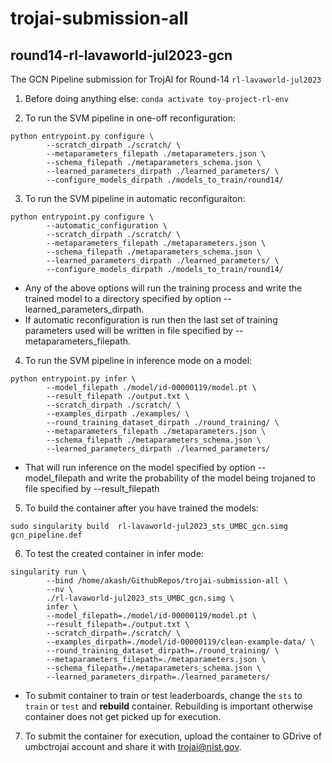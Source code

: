 # trojai-submission-all
## round14-rl-lavaworld-jul2023-gcn

The GCN Pipeline submission for TrojAI for Round-14 `rl-lavaworld-jul2023`

 1. Before doing anything else: ```conda activate toy-project-rl-env```

 2. To run the SVM pipeline in one-off reconfiguration:
  ```
  python entrypoint.py configure \
          --scratch_dirpath ./scratch/ \
          --metaparameters_filepath ./metaparameters.json \
          --schema_filepath ./metaparameters_schema.json \
          --learned_parameters_dirpath ./learned_parameters/ \
          --configure_models_dirpath ./models_to_train/round14/ 
  ```

 3. To run the SVM pipeline in automatic reconfiguraiton:
  ```
  python entrypoint.py configure \
          --automatic_configuration \
          --scratch_dirpath ./scratch/ \
          --metaparameters_filepath ./metaparameters.json \
          --schema_filepath ./metaparameters_schema.json \
          --learned_parameters_dirpath ./learned_parameters/ \
          --configure_models_dirpath ./models_to_train/round14/ 
  ```

  * Any of the above options will run the training process and write the trained model to a directory specified by option --learned_parameters_dirpath.
  * If automatic reconfiguration is run then the last set of training parameters used will be written in file specified by --metaparameters_filepath.


 4. To run the SVM pipeline in inference mode on a model:
  ```
  python entrypoint.py infer \
          --model_filepath ./model/id-00000119/model.pt \
          --result_filepath ./output.txt \
          --scratch_dirpath ./scratch/ \
          --examples_dirpath ./examples/ \
          --round_training_dataset_dirpath ./round_training/ \
          --metaparameters_filepath ./metaparameters.json \
          --schema_filepath ./metaparameters_schema.json \
          --learned_parameters_dirpath ./learned_parameters/ 
  ```

  * That will run inference on the model specified by option --model_filepath and write the probability of the model being trojaned to file specified by --result_filepath


 5. To build the container after you have trained the models:
  ```
  sudo singularity build  rl-lavaworld-jul2023_sts_UMBC_gcn.simg  gcn_pipeline.def
  ```


 6. To test the created container in infer mode:
  ```
  singularity run \
          --bind /home/akash/GithubRepos/trojai-submission-all \
          --nv \
          ./rl-lavaworld-jul2023_sts_UMBC_gcn.simg \
          infer \
          --model_filepath=./model/id-00000119/model.pt \
          --result_filepath=./output.txt \
          --scratch_dirpath=./scratch/ \
          --examples_dirpath=./model/id-00000119/clean-example-data/ \
          --round_training_dataset_dirpath=./round_training/ \
          --metaparameters_filepath=./metaparameters.json \
          --schema_filepath=./metaparameters_schema.json \
          --learned_parameters_dirpath=./learned_parameters/ 
  ```
  * To submit container to train or test leaderboards, change the `sts` to `train` or `test` and **rebuild** container. Rebuilding is important otherwise container does not get picked up for execution.


 7. To submit the container for execution, upload the container to GDrive of umbctrojai account and share it with trojai@nist.gov.

